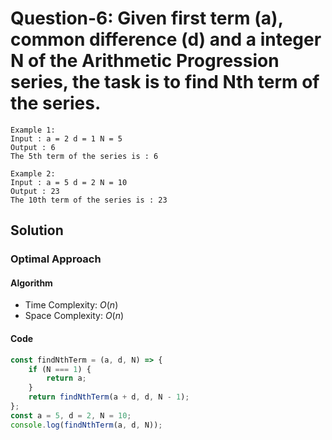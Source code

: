 # Question-6: Given first term (a), common difference (d) and a integer N of the Arithmetic Progression series, the task is to find Nth term of the series.


```
Example 1:
Input : a = 2 d = 1 N = 5
Output : 6
The 5th term of the series is : 6

Example 2:
Input : a = 5 d = 2 N = 10
Output : 23
The 10th term of the series is : 23
```


## Solution


### Optimal Approach


#### Algorithm


- Time Complexity: $O(n)$
- Space Complexity: $O(n)$


#### Code


```javascript
const findNthTerm = (a, d, N) => {
    if (N === 1) {
        return a;
    }
    return findNthTerm(a + d, d, N - 1);
};
const a = 5, d = 2, N = 10;
console.log(findNthTerm(a, d, N));
```